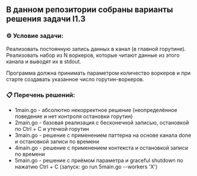 ## В данном репозитории собраны варианты решения задачи l1.3  

### ⚙️ Условие задачи:  

Реализовать постоянную запись данных в канал (в главной горутине). Реализовать набор из N воркеров, которые читают данные из этого канала и выводят их в stdout.

Программа должна принимать параметром количество воркеров и при старте создавать указанное число горутин-воркеров. 

### 📋 Перечень решений:

- 1main.go - абсолютно некорректное решение (неопределённое поведение и нет контроля остановки горутин)
- 2main.go - базовая реализация с бесконечной записью, остановкой по Ctrl + C и утечкой горутин
- 3main.go - решение с применением паттерна на основе канала done и остановкой записи по времени
- 4main.go - решение с применением контекста и остановкой записи по времени
- 5main.go - решение с приёмом параметра и graceful shutdown по нажатию Ctrl + C (запуск: go run 5main.go --workers 'X')
